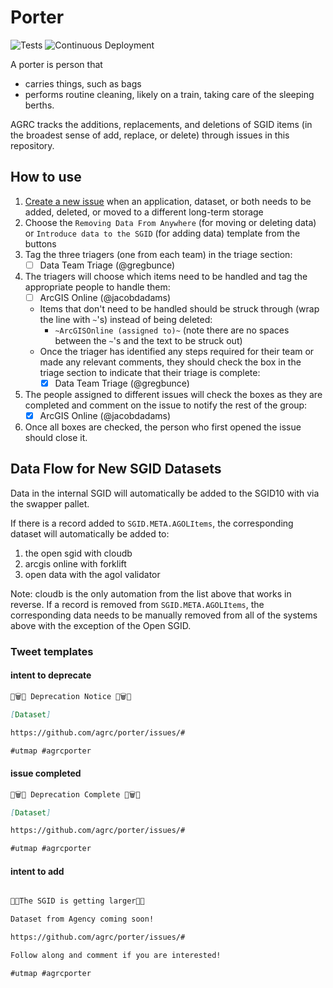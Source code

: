# Porter

![Tests](https://github.com/agrc/porter/workflows/Build%20and%20Test/badge.svg)
![Continuous Deployment](https://github.com/agrc/porter/workflows/Build%20and%20Deploy%20to%20Cloud%20Run/badge.svg)

A porter is person that

- carries things, such as bags
- performs routine cleaning, likely on a train, taking care of the sleeping berths.

AGRC tracks the additions, replacements, and deletions of SGID items (in the broadest sense of add, replace, or delete) through issues in this repository.

## How to use

1. [Create a new issue](https://github.com/agrc/cemetery/issues/new/choose) when an application, dataset, or both needs to be added, deleted, or moved to a different long-term storage
1. Choose the `Removing Data From Anywhere` (for moving or deleting data) or `Introduce data to the SGID` (for adding data) template from the buttons
1. Tag the three triagers (one from each team) in the triage section:
   - [ ] Data Team Triage (@gregbunce)
1. The triagers will choose which items need to be handled and tag the appropriate people to handle them:
   - [ ] ArcGIS Online (@jacobdadams)
   - Items that don't need to be handled should be struck through (wrap the line with `~`'s) instead of being deleted:
      - `~ArcGISOnline (assigned to)~` (note there are no spaces between the `~`'s and the text to be struck out)
   - Once the triager has identified any steps required for their team or made any relevant comments, they should check the box in the triage section to indicate that their triage is complete:
      - [x] Data Team Triage (@gregbunce)
1. The people assigned to different issues will check the boxes as they are completed and comment on the issue to notify the rest of the group:
   - [x] ArcGIS Online (@jacobdadams)
1. Once all boxes are checked, the person who first opened the issue should close it.

## Data Flow for New SGID Datasets

Data in the internal SGID will automatically be added to the SGID10 with via the swapper pallet.

If there is a record added to `SGID.META.AGOLItems`, the corresponding dataset will automatically be added to:

1. the open sgid with cloudb
1. arcgis online with forklift
1. open data with the agol validator

Note: cloudb is the only automation from the list above that works in reverse. If a record is removed from `SGID.META.AGOLItems`, the corresponding data needs to be manually removed from all of the systems above with the exception of the Open SGID.

### Tweet templates

#### intent to deprecate

```md
🚮🗑️🚮 Deprecation Notice 🚮🗑️🚮

[Dataset]

https://github.com/agrc/porter/issues/#

#utmap #agrcporter
```

#### issue completed

```md
🚮🗑️🚮 Deprecation Complete 🚮🗑️🚮

[Dataset]

https://github.com/agrc/porter/issues/#

#utmap #agrcporter
```

#### intent to add

```md

🌱🌱The SGID is getting larger🌳🌳

Dataset from Agency coming soon!

https://github.com/agrc/porter/issues/#

Follow along and comment if you are interested!

#utmap #agrcporter
```
